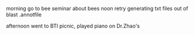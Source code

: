 morning go to bee seminar about bees
noon retry generating txt files out of blast .annotfile

afternoon went to BTI picnic, played piano on Dr.Zhao's
